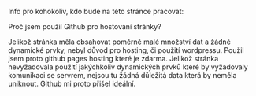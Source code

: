 Info pro kohokoliv, kdo bude na této stránce pracovat:

Proč jsem použil Github pro hostování stránky? 

Jelikož stránka měla obsahovat poměrně malé množství dat a žádné dynamické prvky, nebyl důvod pro hosting, či použití wordpressu. 
Použil jsem proto github pages hosting které je zdarma. Jelikož stránka nevyžadovala použití jakýchkoliv dynamických prvků které by vyžadovaly komunikaci se servrem, nejsou tu žádná důležitá data která by neměla uniknout. Github mi proto přišel ideální.
